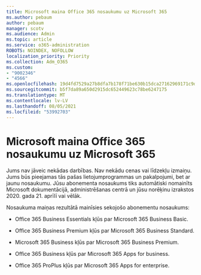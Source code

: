 ```yaml
---
title: Microsoft maina Office 365 nosaukumu uz Microsoft 365
ms.author: pebaum
author: pebaum
manager: scotv
ms.audience: Admin
ms.topic: article
ms.service: o365-administration
ROBOTS: NOINDEX, NOFOLLOW
localization_priority: Priority
ms.collection: Adm_O365
ms.custom:
- "9002346"
- "4566"
ms.openlocfilehash: 19d4fd7529a27b8dfa7b178f71be630b15dca27162969171c9d0f3bbf820d983
ms.sourcegitcommit: b5f7da89a650d2915dc652449623c78be6247175
ms.translationtype: MT
ms.contentlocale: lv-LV
ms.lasthandoff: 08/05/2021
ms.locfileid: "53992703"
---
```

# <a name="microsoft-is-renaming-office-365-to-microsoft-365"></a>Microsoft maina Office 365 nosaukumu uz Microsoft 365

Jums nav jāveic nekādas darbības. Nav nekādu cenas vai līdzekļu izmaiņu. Jums būs pieejamas tās pašas lietojumprogrammas un pakalpojumi, bet ar jaunu nosaukumu. Jūsu abonementa nosaukums tiks automātiski nomainīts Microsoft dokumentācijā, administrēšanas centrā un jūsu norēķinu izrakstos 2020. gada 21. aprīlī vai vēlāk.

Nosaukuma maiņas rezultātā mainīsies sekojošo abonementu nosaukums:

- Office 365 Business Essentials kļūs par Microsoft 365 Business Basic.

- Office 365 Business Premium kļūs par Microsoft 365 Business Standard.

- Microsoft 365 Business kļūs par Microsoft 365 Business Premium.

- Office 365 Business kļūs par Microsoft 365 Apps for business.

- Office 365 ProPlus kļūs par Microsoft 365 Apps for enterprise.
